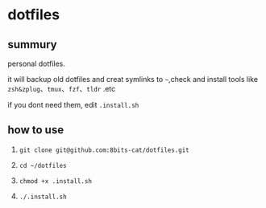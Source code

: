 # dotfiles
## summury
personal dotfiles.

it will backup old dotfiles and creat symlinks to `~`,check and install tools like `zsh&zplug`、`tmux`、`fzf`、`tldr` .etc 

if you dont need them, edit `.install.sh`
## how to use 
1. `git clone git@github.com:8bits-cat/dotfiles.git `

2. `cd ~/dotfiles`

3. `chmod +x .install.sh`

4. `./.install.sh`
